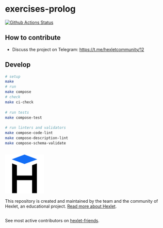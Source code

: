 # exercises-prolog

[![Github Actions Status](../../workflows/Docker/badge.svg)](../../actions)

## How to contribute

* Discuss the project on Telegram: https://t.me/hexletcommunity/12

## Develop

```bash
# setup
make
# run
make compose
# check
make ci-check

# run tests
make compose-test

# run linters and validators
make compose-code-lint
make compose-description-lint
make compose-schema-validate
```

##
[![Hexlet Ltd. logo](https://raw.githubusercontent.com/Hexlet/assets/master/images/hexlet_logo128.png)](https://hexlet.io/?utm_source=github&utm_medium=link&utm_campaign=exercises-prolog)

This repository is created and maintained by the team and the community of Hexlet, an educational project. [Read more about Hexlet](https://hexlet.io/?utm_source=github&utm_medium=link&utm_campaign=exercises-prolog).
##

See most active contributors on [hexlet-friends](https://friends.hexlet.io/).
